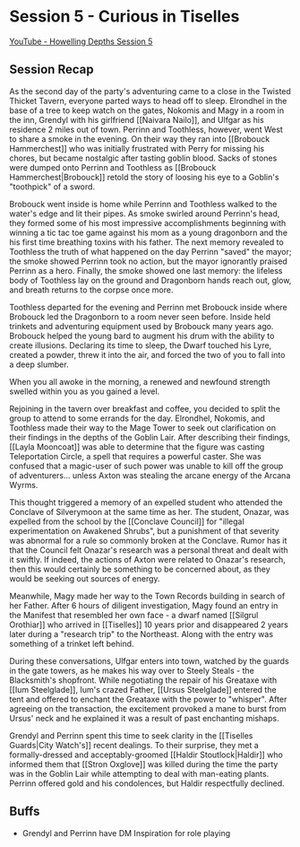 # Session 5 - Curious in Tiselles

[YouTube - Howelling Depths Session 5](https://youtu.be/1pBFAP5rmlk)

## Session Recap

As the second day of the party's adventuring came to a close in the Twisted Thicket Tavern, everyone parted ways to head off to sleep.  Elrondhel in the base of a tree to keep watch on the gates, Nokomis and Magy in a room in the inn, Grendyl with his girlfriend [[Naivara Nailo]], and Ulfgar as his residence 2 miles out of town.  Perrinn and Toothless, however, went West to share a smoke in the evening.  On their way they ran into [[Brobouck Hammerchest]] who was initially frustrated with Perry for missing his chores, but became nostalgic after tasting goblin blood. Sacks of stones were dumped onto Perrinn and Toothless as [[Brobouck Hammerchest|Brobouck]] retold the story of loosing his eye to a Goblin's "toothpick" of a sword. 

Brobouck went inside is home while Perrinn and Toothless walked to the water's edge and lit their pipes. As smoke swirled around Perrinn's head, they formed some of his most impressive accomplishments beginning with winning a tic tac toe game against his mom as a young dragonborn and the his first time breathing toxins with his father.  The next memory revealed to Toothless the truth of what happened on the day Perrinn "saved" the mayor; the smoke showed Perrinn took no action, but the mayor ignorantly praised Perrinn as a hero. Finally, the smoke showed one last memory: the lifeless body of Toothless lay on the ground and Dragonborn hands reach out, glow, and breath returns to the corpse once more.

Toothless departed for the evening and Perrinn met Brobouck inside where Brobouck led the Dragonborn to a room never seen before.  Inside held trinkets and adventuring equipment used by Brobouck many years ago.  Brobouck helped the young bard to augment his drum with the ability to create illusions.  Declaring its time to sleep, the Dwarf touched his Lyre, created a powder, threw it into the air, and forced the two of you to fall into a deep slumber.

When you all awoke in the morning, a renewed and newfound strength swelled within you as you gained a level.

Rejoining in the tavern over breakfast and coffee, you decided to split the group to attend to some errands for the day.  Elrondhel, Nokomis, and Toothless made their way to the Mage Tower to seek out clarification on their findings in the depths of the Goblin Lair.  After describing their findings, [[Layla Mooncoat]] was able to determine that the figure was casting Teleportation Circle, a spell that requires a powerful caster.  She was confused that a magic-user of such power was unable to kill off the group of adventurers... unless Axton was stealing the arcane energy of the Arcana Wyrms.  

This thought triggered a memory of an expelled student who attended the Conclave of Silverymoon at the same time as her.  The student, Onazar, was expelled from the school by the [[Conclave Council]] for "illegal experimentation on Awakened Shrubs", but a punishment of that severity was abnormal for a rule so commonly broken at the Conclave.  Rumor has it that the Council felt Onazar's research was a personal threat and dealt with it swiftly.  If indeed, the actions of Axton were related to Onazar's research, then this would certainly be something to be concerned about, as they would be seeking out sources of energy.

Meanwhile, Magy made her way to the Town Records building in search of her Father.  After 6 hours of diligent investigation, Magy found an entry in the Manifest that resembled her own face - a dwarf named [[Silgrul Orothiar]] who arrived in [[Tiselles]] 10 years prior and disappeared 2 years later during a "research trip" to the Northeast.  Along with the entry was something of a trinket left behind.

During these conversations, Ulfgar enters into town, watched by the guards in the gate towers, as he makes his way over to Steely Steals - the Blacksmith's shopfront.  While negotiating the repair of his Greataxe with [[Ium Steelglade]], Ium's crazed Father, [[Ursus Steelglade]] entered the tent and offered to enchant the Greataxe with the power to "whisper".  After agreeing on the transaction, the excitement provoked a mane to burst from Ursus' neck and he explained it was a result of past enchanting mishaps.

Grendyl and Perrinn spent this time to seek clarity in the [[Tiselles Guards|City Watch's]] recent dealings.  To their surprise, they met a formally-dressed and acceptably-groomed [[Haldir Stoutlock|Haldir]] who informed them that [[Stron Oxglove]] was killed during the time the party was in the Goblin Lair while attempting to deal with man-eating plants.  Perrinn offered gold and his condolences, but Haldir respectfully declined. 

## Buffs
- Grendyl and Perrinn have DM Inspiration for role playing